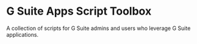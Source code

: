 # G Suite Apps Script Toolbox

A collection of scripts for G Suite admins and users who leverage G Suite applications.